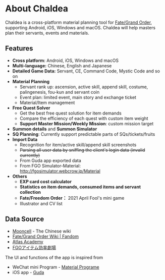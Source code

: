# About Chaldea

Chaldea is a cross-platform material planning tool for [Fate/Grand Order](https://www.fate-go.jp), supporting Android, iOS, Windows and macOS. Chaldea will help masters plan their servants, events and materials.

<figcaption style=""></figcaption>

## Features

- **Cross platform:** Android, iOS, Windows and macOS
- **Multi-language:** Chinese, English and Japanese
- **Detailed Game Data:** Servant, CE, Command Code, Mystic Code and so on
- **Material Planning**
  * Servant rank up: ascension, active skill, append skill, costume, palingenesis, fou-kun and servant coin
  * Event plan: limited event, main story and exchange ticket
  * Material/Item management
- **Free Quest Solver**
  * Get the best free quest solution for item demands
  * Compare the efficiency of each quest with custom item weight
  * **Support Master Mission/Weekly Mission**: custom mission target
- **Summon details** and **Summon Simulator**
- **SQ Planning**: Currently support predictable parts of SQs/tickets/fruits
- **Import Data**
  * Recognition for item/active skill/append skill screenshots
  * ~~Parsing all user data by sniffing the client's login data (invalid currently)~~
  * From Guda app exported data
  * From FGO Simulator-Material: http://fgosimulator.webcrow.jp/Material
- **Others**
  * **EXP card cost calculator**
  * **Statistics on item demands, consumed items and servant collection**
  * **Fate/Freedom Order：** 2021 April Fool's mini game
  * Illustrator and CV list

## Data Source

- [Mooncell](https://fgo.wiki) - The Chinese wiki
- [Fate/Grand Order Wiki | Fandom](https://fategrandorder.fandom.com/wiki/Fate/Grand_Order_Wikia)
- [Atlas Academy](https://atlasacademy.io/)
- [FGOアイテム効率劇場](https://sites.google.com/view/fgo-domus-aurea)

The UI and functions of the app is inspired from
- WeChat mini Program - [Material Programe](https://github.com/lacus87/fgo)
- iOS app - [Guda](https://apps.apple.com/sg/app/guda/id1229055088)
